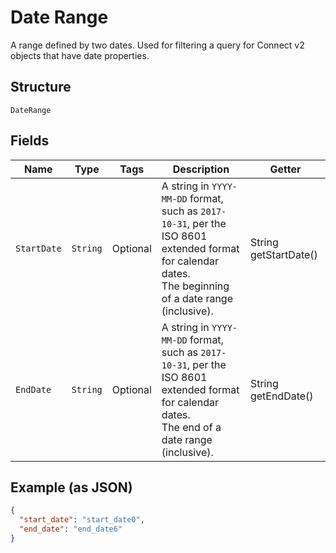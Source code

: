 
# Date Range

A range defined by two dates. Used for filtering a query for Connect v2
objects that have date properties.

## Structure

`DateRange`

## Fields

| Name | Type | Tags | Description | Getter |
|  --- | --- | --- | --- | --- |
| `StartDate` | `String` | Optional | A string in `YYYY-MM-DD` format, such as `2017-10-31`, per the ISO 8601<br>extended format for calendar dates.<br>The beginning of a date range (inclusive). | String getStartDate() |
| `EndDate` | `String` | Optional | A string in `YYYY-MM-DD` format, such as `2017-10-31`, per the ISO 8601<br>extended format for calendar dates.<br>The end of a date range (inclusive). | String getEndDate() |

## Example (as JSON)

```json
{
  "start_date": "start_date0",
  "end_date": "end_date6"
}
```


